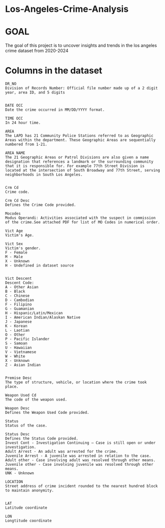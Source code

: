# Los-Angeles-Crime-Analysis


# GOAL
  The goal of this project is to uncover insights and trends in the los angeles crime dataset from 2020-2024

# Columns in the dataset
    DR_NO
    Division of Records Number: Official file number made up of a 2 digit year, area ID, and 5 digits
  
  
    DATE OCC
    Date the crime occurred in MM/DD/YYYY format.
  
    TIME OCC
    In 24 hour time.
  
    AREA
    The LAPD has 21 Community Police Stations referred to as Geographic Areas within the department. These Geographic Areas are sequentially numbered from 1-21.
  
    AREA NAME
    The 21 Geographic Areas or Patrol Divisions are also given a name designation that references a landmark or the surrounding community that it is responsible for. For example 77th Street Division is located at the intersection of South Broadway and 77th Street, serving neighborhoods in South Los Angeles.
  
    
    Crm Cd
    Crime code. 
  
    Crm Cd Desc
    Defines the Crime Code provided.
    
    Mocodes
    Modus Operandi: Activities associated with the suspect in commission of the crime.See attached PDF for list of MO Codes in numerical order.
    
    Vict Age
    Victim's Age.
  
    Vict Sex
    Victim's gender.
    F - Female
    M - Male
    X - Unknown
    H - Undefined in dataset source
  
    
    Vict Descent
    Descent Code:
    A - Other Asian
    B - Black
    C - Chinese
    D - Cambodian
    F - Filipino
    G - Guamanian
    H - Hispanic/Latin/Mexican
    I - American Indian/Alaskan Native
    J - Japanese
    K - Korean
    L - Laotian
    O - Other
    P - Pacific Islander
    S - Samoan
    U - Hawaiian
    V - Vietnamese
    W - White
    X - Unknown
    Z - Asian Indian
  
    
    Premise Desc
    The type of structure, vehicle, or location where the crime took place.

    Weapon Used Cd
    The code of the weapon used.
    
    Weapon Desc
    Defines the Weapon Used Code provided.
    
    Status
    Status of the case.
    
    Status Desc
    Defines the Status Code provided.
    Invest Cont - Investigation Continuing – Case is still open or under investigation.
    Adult Arrest - An adult was arrested for the crime.
    Juvenile Arrest - A juvenile was arrested in relation to the case.
    Adult other - Case involving adult was resolved through other means.
    Juvenile other - Case involving juvenile was resolved through other means.
    UNK - Unknown
    
    LOCATION
    Street address of crime incident rounded to the nearest hundred block to maintain anonymity.
  
  
    LAT
    Latitude coordinate
    
    LON
    Longtitude coordinate
